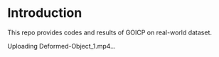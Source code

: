 
# Introduction
This repo provides codes and results of GOICP on real-world dataset. 


Uploading Deformed-Object_1.mp4…


